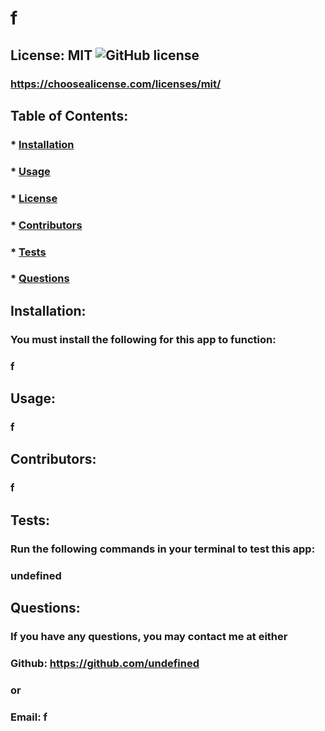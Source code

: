 # f

  ## License: MIT  ![GitHub license](https://img.shields.io/github/license/Naereen/StrapDown.js.svg)
  ### https://choosealicense.com/licenses/mit/

  ## Table of Contents:
  ###  * [Installation](#installation)
  ###  * [Usage](#usage)
  ###  * [License](#license)
  ###  * [Contributors](#contributors)
  ###  * [Tests](#tests)
  ###  * [Questions](#questions)

  ## Installation:
  ### You must install the following for this app to function:
  ### f

  ## Usage:
  ### f

  ## Contributors:
  ### f

  ## Tests:
  ### Run the following commands in your terminal to test this app:
  ### undefined

  ## Questions:
  ### If you have any questions, you may contact me at either
  ### Github: https://github.com/undefined
  ### or
  ### Email: f

